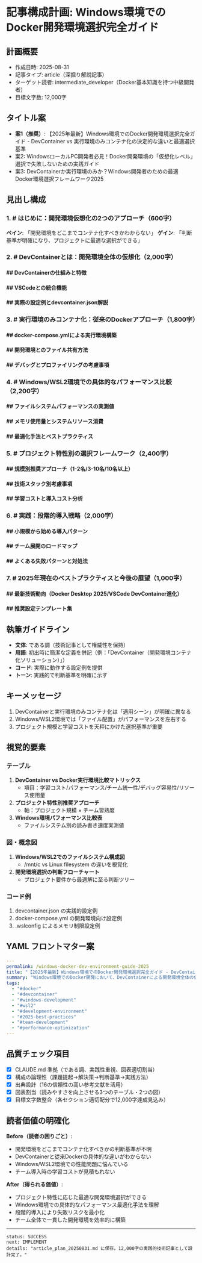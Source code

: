 # 記事構成計画: Windows環境でのDocker開発環境選択完全ガイド

## 計画概要

- 作成日時: 2025-08-31
- 記事タイプ: article（深掘り解説記事）
- ターゲット読者: intermediate_developer（Docker基本知識を持つ中級開発者）
- 目標文字数: 12,000字

## タイトル案

- **案1（推奨）**: 【2025年最新】Windows環境でのDocker開発環境選択完全ガイド - DevContainer vs 実行環境のみコンテナ化の決定的な違いと最適選択基準
- 案2: WindowsローカルPC開発者必見！Docker開発環境の「仮想化レベル」選択で失敗しないための実践ガイド
- 案3: DevContainerか実行環境のみか？Windows開発者のための最適Docker環境選択フレームワーク2025

## 見出し構成

### 1. # はじめに：開発環境仮想化の2つのアプローチ（600字）
**ペイン**: 「開発環境をどこまでコンテナ化すべきかわからない」
**ゲイン**: 「判断基準が明確になり、プロジェクトに最適な選択ができる」

### 2. # DevContainerとは：開発環境全体の仮想化（2,000字）
#### ## DevContainerの仕組みと特徴
#### ## VSCodeとの統合機能
#### ## 実際の設定例とdevcontainer.json解説

### 3. # 実行環境のみコンテナ化：従来のDockerアプローチ（1,800字）
#### ## docker-compose.ymlによる実行環境構築
#### ## 開発環境とのファイル共有方法
#### ## デバッグとプロファイリングの考慮事項

### 4. # Windows/WSL2環境での具体的なパフォーマンス比較（2,200字）
#### ## ファイルシステムパフォーマンスの実測値
#### ## メモリ使用量とシステムリソース消費
#### ## 最適化手法とベストプラクティス

### 5. # プロジェクト特性別の選択フレームワーク（2,400字）
#### ## 規模別推奨アプローチ（1-2名/3-10名/10名以上）
#### ## 技術スタック別考慮事項
#### ## 学習コストと導入コスト分析

### 6. # 実践：段階的導入戦略（2,000字）
#### ## 小規模から始める導入パターン
#### ## チーム展開のロードマップ
#### ## よくある失敗パターンと対処法

### 7. # 2025年現在のベストプラクティスと今後の展望（1,000字）
#### ## 最新技術動向（Docker Desktop 2025/VSCode DevContainer進化）
#### ## 推奨設定テンプレート集

## 執筆ガイドライン

- **文体**: である調（技術記事として権威性を保持）
- **用語**: 初出時に簡潔な定義を併記（例：「DevContainer（開発環境コンテナ化ソリューション）」）
- **コード**: 実際に動作する設定例を提供
- **トーン**: 実践的で判断基準を明確に示す

## キーメッセージ

1. DevContainerと実行環境のみコンテナ化は「適用シーン」が明確に異なる
2. Windows/WSL2環境では「ファイル配置」がパフォーマンスを左右する
3. プロジェクト規模と学習コストを天秤にかけた選択基準が重要

## 視覚的要素

### テーブル
1. **DevContainer vs Docker実行環境比較マトリックス**
   - 項目：学習コスト/パフォーマンス/チーム統一性/デバッグ容易性/リソース使用量
2. **プロジェクト特性別推奨アプローチ**
   - 軸：プロジェクト規模 × チーム習熟度
3. **Windows環境パフォーマンス比較表**
   - ファイルシステム別の読み書き速度実測値

### 図・概念図
1. **Windows/WSL2でのファイルシステム構成図**
   - /mnt/c vs Linux filesystem の違いを視覚化
2. **開発環境選択の判断フローチャート**
   - プロジェクト要件から最適解に至る判断ツリー

### コード例
1. devcontainer.json の実践的設定例
2. docker-compose.yml の開発環境向け設定例
3. .wslconfig によるメモリ制限設定例

## YAML フロントマター案

```yaml
---
permalink: /windows-docker-dev-environment-guide-2025
title: "【2025年最新】Windows環境でのDocker開発環境選択完全ガイド - DevContainer vs 実行環境のみコンテナ化の決定的な違いと最適選択基準"
summary: "Windows環境でのDocker開発において、DevContainerによる開発環境全体の仮想化と実行環境のみのコンテナ化、どちらを選ぶべきか？プロジェクト規模・チーム構成・パフォーマンス要件別の具体的な判断基準と、WSL2環境での最適化手法を実践例とともに徹底解説。"
tags:
  - "#docker"
  - "#devcontainer"
  - "#windows-development"
  - "#wsl2"
  - "#development-environment"
  - "#2025-best-practices"
  - "#team-development"
  - "#performance-optimization"
---
```

## 品質チェック項目

- [x] CLAUDE.md 準拠（である調、実践性重視、図表適切割当）
- [x] 構成の論理性（課題提起→解決策→判断基準→実践方法）
- [x] 出典設計（16の信頼性の高い参考文献を活用）
- [x] 図表割当（読みやすさを向上させる3つのテーブル・2つの図）
- [x] 目標文字数整合（各セクション適切配分で12,000字達成見込み）

## 読者価値の明確化

**Before（読者の困りごと）**:
- 開発環境をどこまでコンテナ化すべきかの判断基準が不明
- DevContainerと従来Dockerの具体的な違いがわからない
- Windows/WSL2環境での性能問題に悩んでいる
- チーム導入時の学習コストが見積もれない

**After（得られる価値）**:
- プロジェクト特性に応じた最適な開発環境選択ができる
- Windows環境での具体的なパフォーマンス最適化手法を理解
- 段階的導入により失敗リスクを最小化
- チーム全体で一貫した開発環境を効率的に構築

---

```
status: SUCCESS
next: IMPLEMENT
details: "article_plan_20250831.md に保存。12,000字の実践的技術記事として設計完了。"
```